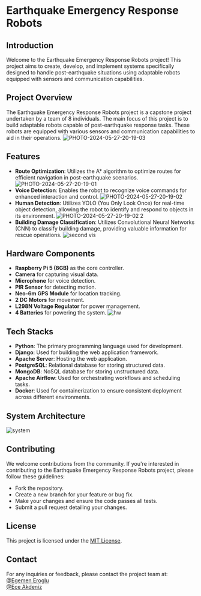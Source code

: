 # Earthquake Emergency Response Robots

## Introduction
Welcome to the Earthquake Emergency Response Robots project! This project aims to create, develop, and implement systems specifically designed to handle post-earthquake situations using adaptable robots equipped with sensors and communication capabilities.

## Project Overview
The Earthquake Emergency Response Robots project is a capstone project undertaken by a team of 8 individuals. The main focus of this project is to build adaptable robots capable of post-earthquake response tasks. These robots are equipped with various sensors and communication capabilities to aid in their operations.
![PHOTO-2024-05-27-20-19-03](https://github.com/erogluegemen/Earthquake-Emergency-Response-Robots/assets/30879498/34392612-07a9-46aa-806d-795ee23edd7c)

## Features
- **Route Optimization**: Utilizes the A* algorithm to optimize routes for efficient navigation in post-earthquake scenarios.
![PHOTO-2024-05-27-20-19-01](https://github.com/erogluegemen/Earthquake-Emergency-Response-Robots/assets/30879498/108b7014-e3f7-4732-92c9-b7ddac6568d3)
- **Voice Detection**: Enables the robot to recognize voice commands for enhanced interaction and control.
![PHOTO-2024-05-27-20-19-02](https://github.com/erogluegemen/Earthquake-Emergency-Response-Robots/assets/30879498/8774dfa2-ca0e-457e-a04f-e7181fc52702)
- **Human Detection**: Utilizes YOLO (You Only Look Once) for real-time object detection, allowing the robot to identify and respond to objects in its environment.
![PHOTO-2024-05-27-20-19-02 2](https://github.com/erogluegemen/Earthquake-Emergency-Response-Robots/assets/30879498/a954da0b-4673-4b9e-bd19-9e89dc45bcc3)
- **Building Damage Classification**: Utilizes Convolutional Neural Networks (CNN) to classify building damage, providing valuable information for rescue operations.
![second vis](https://github.com/erogluegemen/Earthquake-Emergency-Response-Robots/assets/30879498/73fabb11-190a-48da-aedc-4004a78de8be)

## Hardware Components
- <b>Raspberry Pi 5 (8GB)</b> as the core controller.
- <b>Camera</b> for capturing visual data.
- <b>Microphone</b> for voice detection.
- <b>PIR Sensor</b> for detecting motion.
- <b>Neo-6m GPS Module</b> for location tracking.
- <b>2 DC Motors</b> for movement.
- <b>L298N Voltage Regulator</b> for power management.
- <b>4 Batteries</b> for powering the system.
![hw](https://github.com/erogluegemen/Earthquake-Emergency-Response-Robots/assets/30879498/6ba124ba-bd8f-4894-87ae-077f017628bb)

## Tech Stacks
- **Python**: The primary programming language used for development.
- **Django**: Used for building the web application framework.
- **Apache Server**: Hosting the web application.
- **PostgreSQL**: Relational database for storing structured data.
- **MongoDB**: NoSQL database for storing unstructured data.
- **Apache Airflow**: Used for orchestrating workflows and scheduling tasks.
- **Docker**: Used for containerization to ensure consistent deployment across different environments.

## System Architecture
![system](https://github.com/erogluegemen/Earthquake-Emergency-Response-Robots/assets/30879498/32f483e3-5387-4adf-bdf7-a8367700df13)

## Contributing
We welcome contributions from the community. If you're interested in contributing to the Earthquake Emergency Response Robots project, please follow these guidelines:
- Fork the repository.
- Create a new branch for your feature or bug fix.
- Make your changes and ensure the code passes all tests.
- Submit a pull request detailing your changes.

## License
This project is licensed under the [MIT License](https://opensource.org/licenses/MIT).

## Contact
For any inquiries or feedback, please contact the project team at: <br>
[@Egemen Eroglu](https://github.com/erogluegemen) <br>
[@Ece Akdeniz](https://github.com/ece-akdeniz) 
